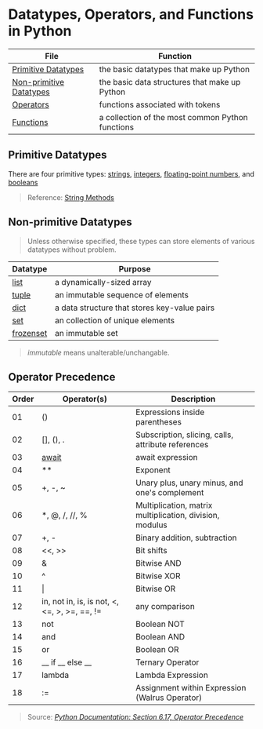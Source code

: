 # Datatypes, Operators, and Functions in Python

| File | Function |
| ---- | -------- |
| [Primitive Datatypes](https://github.com/EthanC2/Notes-and-Writeups/blob/main/Python/Data%20and%20Datatypes/Primitive%20Types.md) | the basic datatypes that make up Python |
| [Non-primitive Datatypes](https://github.com/EthanC2/Notes-and-Writeups/tree/main/Python/Data%20and%20Datatypes#non-primitive-datatypes) | the basic data structures that make up Python |
| [Operators](https://github.com/EthanC2/Notes-and-Writeups/blob/main/Python/Data%20and%20Datatypes/Built-in%20Operators.md) | functions associated with tokens |
| [Functions](https://github.com/EthanC2/Notes-and-Writeups/blob/main/Python/Data%20and%20Datatypes/Common%20Functions.md) | a collection of the most common Python functions |

## Primitive Datatypes
There are four primitive types: [strings](https://realpython.com/python-data-types/#strings), [integers](https://realpython.com/python-data-types/#integers), [floating-point numbers](https://realpython.com/python-data-types/#floating-point-numbers), and [booleans](https://realpython.com/python-data-types/#boolean-type-boolean-context-and-truthiness)
> Reference: [String Methods](https://github.com/EthanC2/Notes-and-Writeups/blob/main/Python/Data%20and%20Datatypes/String%20Methods.md)

## Non-primitive Datatypes
> Unless otherwise specified, these types can store elements of various datatypes without problem. <br />

| Datatype | Purpose |
| -------- | ------- |
| [list](https://github.com/EthanC2/Notes-and-Writeups/blob/main/Python/Data%20and%20Datatypes/Lists.md) | a dynamically-sized array |
| [tuple](https://github.com/EthanC2/Notes-and-Writeups/blob/main/Python/Data%20and%20Datatypes/Tuples.md) | an immutable sequence of elements |
| [dict](https://github.com/EthanC2/Notes-and-Writeups/blob/main/Python/Data%20and%20Datatypes/Dictionary.md) | a data structure that stores key-value pairs |
| [set](https://github.com/EthanC2/Notes-and-Writeups/blob/main/Python/Data%20and%20Datatypes/Sets.md) | an collection of unique elements |
| [frozenset](https://github.com/EthanC2/Notes-and-Writeups/blob/main/Python/Data%20and%20Datatypes/Sets.md) | an immutable set |
> _immutable_ means unalterable/unchangable.

## Operator Precedence
| Order | Operator(s) | Description |
| ----- | ----------- | ----------- |
| 01 | () | Expressions inside parentheses |
| 02 | [], (), . | Subscription, slicing, calls, attribute references |
| 03 | [await](https://docs.python.org/3/reference/expressions.html#await-expression) | await expression |
| 04 | \*\* | Exponent |
| 05 | +, -, ~ | Unary plus, unary minus, and one's complement |
| 06 | \*, @, /, //, % | Multiplication, matrix multiplication, division, modulus |
| 07 | +, - | Binary addition, subtraction |
| 08 | <<, >> | Bit shifts |
| 09 | & | Bitwise AND |
| 10 | ^ | Bitwise XOR |
| 11 | \| | Bitwise OR |
| 12 | in, not in, is, is not, <, <=, >, >=, ==, != | any comparison |
| 13 | not | Boolean NOT |
| 14 | and | Boolean AND |
| 15 | or | Boolean OR |
| 16 | __ if __ else __ | Ternary Operator |
| 17 | lambda | Lambda Expression |
| 18 | := | Assignment within Expression (Walrus Operator) |
> Source: [_Python Documentation: Section 6.17, Operator Precedence_](https://docs.python.org/3/reference/expressions.html#operator-precedence) <br />
